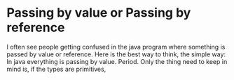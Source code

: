 # Passing by value or Passing by reference

I often see people getting confused in the java program where something is passed by value or reference. Here is the best way to think, the simple way:
In java everything is passing by value. Period. Only the thing need to keep in mind is, if the types are primitives, 
